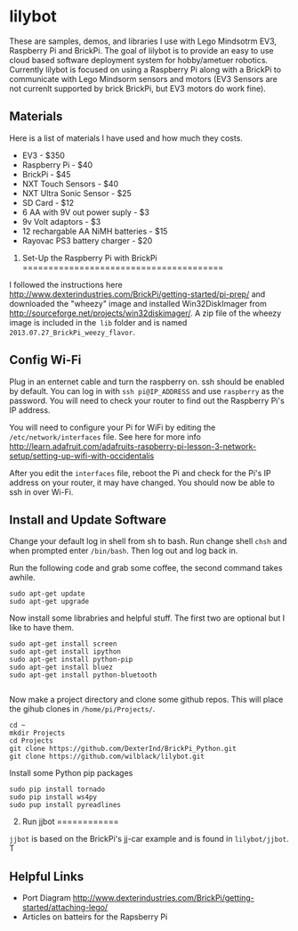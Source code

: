 lilybot
=======

These are samples, demos, and libraries I use with Lego Mindsotrm EV3, Raspberry Pi and BrickPi. The goal of lilybot
is to provide an easy to use cloud based software deployment system for hobby/ametuer robotics. Currently lilybot
is focused on using a Raspberry Pi along with a BrickPi to communicate with Lego Mindsorm sensors and motors (EV3 Sensors 
are not currenlt supported by brick BrickPi, but EV3 motors do work fine). 


Materials
---------

Here is a list of materials I have used and how much they costs.


* EV3 - $350
* Raspberry Pi - $40
* BrickPi - $45
* NXT Touch Sensors - $40
* NXT Ultra Sonic Sensor - $25
* SD Card - $12
* 6 AA with 9V out power suply - $3
* 9v Volt adaptors - $3
* 12 rechargable AA  NiMH batteries - $15
* Rayovac PS3 battery charger - $20



1. Set-Up the Raspberry Pi with BrickPi
=======================================

I followed the instructions here http://www.dexterindustries.com/BrickPi/getting-started/pi-prep/ 
and downloaded the "wheezy" image and installed Win32DiskImager from http://sourceforge.net/projects/win32diskimager/. 
A zip file of the wheezy image is included in the` lib` folder and is named `2013.07.27_BrickPi_weezy_flavor`.


Config Wi-Fi
------------

Plug in an enternet cable and turn the raspberry on. ssh should be enabled by default. You can log in with 
`ssh pi@IP_ADDRESS` and use `raspberry` as the password. You will need to check your router to find out the Raspberry Pi's IP address.

You will need to configure your Pi for WiFi by editing the `/etc/network/interfaces` file. See here for more 
info http://learn.adafruit.com/adafruits-raspberry-pi-lesson-3-network-setup/setting-up-wifi-with-occidentalis

After you edit the `interfaces` file, reboot the Pi and check for the Pi's IP address on your router, it may have changed. 
You should now be able to ssh in over Wi-Fi.


Install and Update Software
---------------------------

Change your default log in shell from sh to bash. Run change shell `chsh` and when prompted enter `/bin/bash`. 
Then log out and log back in. 


Run the following code and grab some coffee, the second command takes awhile.

```
sudo apt-get update
sudo apt-get upgrade
```

Now install some librabries and helpful stuff. The first two are optional but I like to have them.

```
sudo apt-get install screen
sudo apt-get install ipython
sudo apt-get install python-pip
sudo apt-get install bluez
sudo apt-get install python-bluetooth


```

Now make a project directory and clone some github repos. This will place the gihub clones in `/home/pi/Projects/`.

```
cd ~
mkdir Projects
cd Projects 
git clone https://github.com/DexterInd/BrickPi_Python.git
git clone https://github.com/wilblack/lilybot.git

```

Install some Python pip packages

```
sudo pip install tornado
sudo pip install ws4py
sudo pup install pyreadlines
```


2. Run jjbot
============

`jjbot` is based on the BrickPi's jj-car example and is found in `lilybot/jjbot`. T



Helpful Links
-------------

* Port Diagram http://www.dexterindustries.com/BrickPi/getting-started/attaching-lego/
* Articles on batteirs for the Rapsberry Pi
